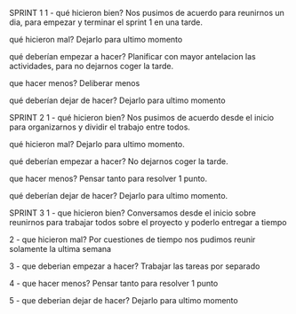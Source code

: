 SPRINT 1
1 - qué hicieron bien?
Nos pusimos de acuerdo para reunirnos un dia, para empezar y terminar el sprint 1 en una tarde.

qué hicieron mal?
Dejarlo para ultimo momento

qué deberían empezar a hacer?
Planificar con mayor antelacion las actividades, para no dejarnos coger la tarde.

que hacer menos?
Deliberar menos

qué deberían dejar de hacer?
Dejarlo para ultimo momento

SPRINT 2
1 - qué hicieron bien?
Nos pusimos de acuerdo desde el inicio para organizarnos y dividir el trabajo entre todos.

qué hicieron mal?
Dejarlo para ultimo momento.

qué deberían empezar a hacer?
No dejarnos coger la tarde.

que hacer menos?
Pensar tanto para resolver 1 punto.

qué deberían dejar de hacer?
Dejarlo para ultimo momento.

SPRINT 3
1 - que hicieron bien?
Conversamos desde el inicio sobre reunirnos para trabajar todos sobre el proyecto y poderlo entregar a tiempo

2 - que hicieron mal?
Por cuestiones de tiempo nos pudimos reunir solamente la ultima semana

3 - que deberian empezar a hacer?
Trabajar las tareas por separado

4 - que hacer menos?
Pensar tanto para resolver 1 punto

5 - que deberian dejar de hacer?
Dejarlo para ultimo momento